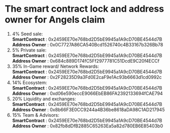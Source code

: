 # The smart contract lock and address owner for Angels claim
1. 4% Seed sale: <br />
  **SmartContract** : 0x2459EE70e768bd2D5bE9945a1A9cD70BE4544d7B <br />
  **Address Owner** : 0x0C7727A86CA540Bcd1526740c4B33167b326Bb78 <br />
2. 5% Private sale: <br />
  **SmartContract** : 0x2459EE70e768bd2D5bE9945a1A9cD70BE4544d7B <br />
  **Address Owner** : 0x684c889D174fC5Ff2977781C51DcdE9C20f4ECCf <br />   
3. 35% In-Game reward/ Network Rewards: <br />
  **SmartContract** : 0x2459EE70e768bd2D5bE9945a1A9cD70BE4544d7B <br />
  **Address Owner** : 0x2F28235D9a3Fd0E2caF9e1Ac93b6663d1cd0992c <br />      
4. 14% Ecosystem: <br />
  **SmartContract** : 0x2459EE70e768bd2D5bE9945a1A9cD70BE4544d7B <br />
  **Address Owner** : 0xd06e590eccE9066EbEB86FA2392133694fCAE794 <br />  
5. 20% Liquidity and exchanges:  <br />
  **SmartContract** : 0x2459EE70e768bd2D5bE9945a1A9cD70BE4544d7B <br />
  **Address Owner** : 0x8b66F3E0CC9244a4B36be8618aDA98C1AD217945 <br />    
6. 15% Team & Advisors:  <br />
  **SmartContract** : 0x2459EE70e768bd2D5bE9945a1A9cD70BE4544d7B <br />
  **Address Owner** : 0x82fb8dDfB2885C65263Ea5a82d780EB6E85403b0 <br />      
